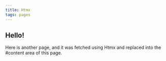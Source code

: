 ```yaml
---
title: Htmx
tags: pages
---
```


## Hello!

Here is another page, and it was fetched using Htmx and replaced into the #content area of this page.

